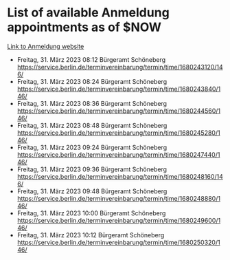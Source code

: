 # List of available Anmeldung appointments as of $NOW
[Link to Anmeldung website](https://service.berlin.de/terminvereinbarung/termin/tag.php?termin=1&anliegen[]=120686&dienstleisterlist=122210,122217,327316,122219,327312,122227,327314,122231,327346,122243,327348,122254,122252,329742,122260,329745,122262,329748,122271,327278,122273,327274,122277,327276,330436,122280,327294,122282,327290,122284,327292,122291,327270,122285,327266,122286,327264,122296,327268,150230,329760,122297,327286,122294,327284,122312,329763,122314,329775,122304,327330,122311,327334,122309,327332,317869,122281,327352,122279,329772,122283,122276,327324,122274,327326,122267,329766,122246,327318,122251,327320,122257,327322,122208,327298,122226,327300&herkunft=http%3A%2F%2Fservice.berlin.de%2Fdienstleistung%2F120686%2F)
- Freitag, 31. März 2023 08:12 Bürgeramt Schöneberg https://service.berlin.de/terminvereinbarung/termin/time/1680243120/146/
- Freitag, 31. März 2023 08:24 Bürgeramt Schöneberg https://service.berlin.de/terminvereinbarung/termin/time/1680243840/146/
- Freitag, 31. März 2023 08:36 Bürgeramt Schöneberg https://service.berlin.de/terminvereinbarung/termin/time/1680244560/146/
- Freitag, 31. März 2023 08:48 Bürgeramt Schöneberg https://service.berlin.de/terminvereinbarung/termin/time/1680245280/146/
- Freitag, 31. März 2023 09:24 Bürgeramt Schöneberg https://service.berlin.de/terminvereinbarung/termin/time/1680247440/146/
- Freitag, 31. März 2023 09:36 Bürgeramt Schöneberg https://service.berlin.de/terminvereinbarung/termin/time/1680248160/146/
- Freitag, 31. März 2023 09:48 Bürgeramt Schöneberg https://service.berlin.de/terminvereinbarung/termin/time/1680248880/146/
- Freitag, 31. März 2023 10:00 Bürgeramt Schöneberg https://service.berlin.de/terminvereinbarung/termin/time/1680249600/146/
- Freitag, 31. März 2023 10:12 Bürgeramt Schöneberg https://service.berlin.de/terminvereinbarung/termin/time/1680250320/146/
